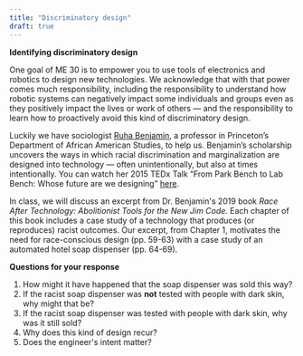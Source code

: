 ```yaml
---
title: "Discriminatory design"
draft: true
---
```


**Identifying discriminatory design**

One goal of ME 30 is to empower you to use tools of electronics and robotics to design new technologies. We acknowledge that with that power comes much responsibility, including the responsibility to understand how robotic systems can negatively impact some individuals and groups even as they positively impact the lives or work of others — and the responsibility to learn how to proactively avoid this kind of discriminatory design.

Luckily we have sociologist [Ruha Benjamin](https://aas.princeton.edu/people/ruha-benjamin), a professor in Princeton’s Department of African American Studies, to help us. Benjamin’s scholarship uncovers the ways in which racial discrimination and marginalization are designed into technology — often unintentionally, but also at times intentionally. You can watch her 2015 TEDx Talk “From Park Bench to Lab Bench: Whose future are we designing” [here](https://www.youtube.com/watch?v=_8RrX4hjCr0). 

In class, we will discuss an excerpt from Dr. Benjamin's 2019 book *Race After Technology: Abolitionist Tools for the New Jim Code.* Each chapter of this book includes a case study of a technology that produces (or reproduces) racist outcomes.  Our excerpt, from Chapter 1, motivates the need for race-conscious design (pp. 59-63) with a case study of an automated hotel soap dispenser (pp. 64-69).

**Questions for your response**

1. How might it have happened that the soap dispenser was sold this way?
2. If the racist soap dispenser was **not** tested with people with dark skin, why might that be?
3. If the racist soap dispenser was tested with people with dark skin, why was it still sold?
4. Why does this kind of design recur?
5. Does the engineer's intent matter?
